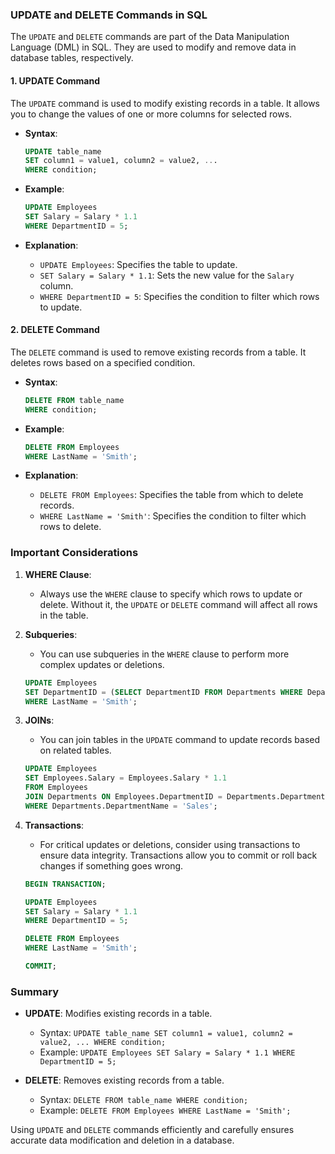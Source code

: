 ### UPDATE and DELETE Commands in SQL

The `UPDATE` and `DELETE` commands are part of the Data Manipulation Language (DML) in SQL. They are used to modify and remove data in database tables, respectively.

#### 1. **UPDATE Command**
The `UPDATE` command is used to modify existing records in a table. It allows you to change the values of one or more columns for selected rows.

- **Syntax**:
  ```sql
  UPDATE table_name
  SET column1 = value1, column2 = value2, ...
  WHERE condition;
  ```

- **Example**:
  ```sql
  UPDATE Employees
  SET Salary = Salary * 1.1
  WHERE DepartmentID = 5;
  ```

- **Explanation**:
  - `UPDATE Employees`: Specifies the table to update.
  - `SET Salary = Salary * 1.1`: Sets the new value for the `Salary` column.
  - `WHERE DepartmentID = 5`: Specifies the condition to filter which rows to update.

#### 2. **DELETE Command**
The `DELETE` command is used to remove existing records from a table. It deletes rows based on a specified condition.

- **Syntax**:
  ```sql
  DELETE FROM table_name
  WHERE condition;
  ```

- **Example**:
  ```sql
  DELETE FROM Employees
  WHERE LastName = 'Smith';
  ```

- **Explanation**:
  - `DELETE FROM Employees`: Specifies the table from which to delete records.
  - `WHERE LastName = 'Smith'`: Specifies the condition to filter which rows to delete.

### Important Considerations

1. **WHERE Clause**:
   - Always use the `WHERE` clause to specify which rows to update or delete. Without it, the `UPDATE` or `DELETE` command will affect all rows in the table.

2. **Subqueries**:
   - You can use subqueries in the `WHERE` clause to perform more complex updates or deletions.
   ```sql
   UPDATE Employees
   SET DepartmentID = (SELECT DepartmentID FROM Departments WHERE DepartmentName = 'Sales')
   WHERE LastName = 'Smith';
   ```

3. **JOINs**:
   - You can join tables in the `UPDATE` command to update records based on related tables.
   ```sql
   UPDATE Employees
   SET Employees.Salary = Employees.Salary * 1.1
   FROM Employees
   JOIN Departments ON Employees.DepartmentID = Departments.DepartmentID
   WHERE Departments.DepartmentName = 'Sales';
   ```

4. **Transactions**:
   - For critical updates or deletions, consider using transactions to ensure data integrity. Transactions allow you to commit or roll back changes if something goes wrong.
   ```sql
   BEGIN TRANSACTION;

   UPDATE Employees
   SET Salary = Salary * 1.1
   WHERE DepartmentID = 5;

   DELETE FROM Employees
   WHERE LastName = 'Smith';

   COMMIT;
   ```

### Summary

- **UPDATE**: Modifies existing records in a table.
  - Syntax: `UPDATE table_name SET column1 = value1, column2 = value2, ... WHERE condition;`
  - Example: `UPDATE Employees SET Salary = Salary * 1.1 WHERE DepartmentID = 5;`

- **DELETE**: Removes existing records from a table.
  - Syntax: `DELETE FROM table_name WHERE condition;`
  - Example: `DELETE FROM Employees WHERE LastName = 'Smith';`

Using `UPDATE` and `DELETE` commands efficiently and carefully ensures accurate data modification and deletion in a database.